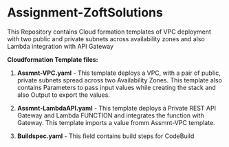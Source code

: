 # Assignment-ZoftSolutions
This Repository contains Cloud formation templates of VPC deployment with two public and private subnets across availability zones and also Lambda integration with API Gateway

**Cloudformation Template files:**


1) **Assmnt-VPC.yaml** - This template deploys a VPC, with a pair of public, private subnets spread across two Availability Zones.
   This template also contains Parameters to pass input values while creating the stack and also Output to export the values.

2) **Assmnt-LambdaAPI.yaml** - This template deploys a Private REST API Gateway and Lambda FUNCTION and integrates the function with Gateway. This template imports a value fromm Assmnt-VPC template.

3) **Buildspec.yaml** - This field contains build steps for CodeBuild
